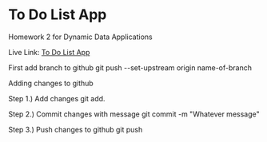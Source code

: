 # To Do List App

Homework 2 for Dynamic Data Applications

Live Link: [To Do List App](http://localhost:8000)

First add branch to github
git push --set-upstream origin name-of-branch

Adding changes to github

Step 1.) Add changes
git add.

Step 2.) Commit changes with message
git commit -m "Whatever message"

Step 3.) Push changes to github
git push
